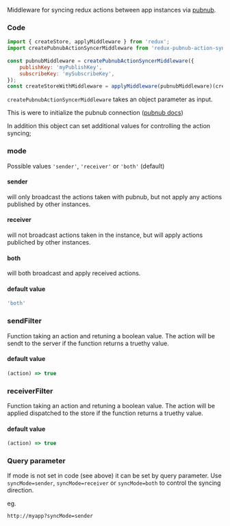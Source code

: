 Middleware for syncing redux actions between app instances via [pubnub](https://www.pubnub.com/).

### Code

```js
import { createStore, applyMiddleware } from 'redux';
import createPubnubActionSyncerMiddleware from 'redux-pubnub-action-sync-middleware';
 
const pubnubMiddleware = createPubnubActionSyncerMiddleware({
    publishKey: 'myPublishKey',
    subscribeKey: 'mySubscribeKey',
});
const createStoreWithMiddleware = applyMiddleware(pubnubMiddleware)(createStore);
```

```createPubnubActionSyncerMiddleware``` takes an object parameter as input.

This is were to initialize the pubnub connection ([pubnub docs](https://www.pubnub.com/docs/javascript/api-reference-sdk-v4#init)) 

In addition this object can set additional values for controlling the action syncing;

### mode
Possible values ```'sender'```, ```'receiver'``` or ```'both'``` (default)

#### sender
will only broadcast the actions taken with pubnub, but not apply any actions published by other instances.

#### receiver
will not broadcast actions taken in the instance, but will apply actions publiched by other instances.

#### both
will both broadcast and apply received actions. 

#### default value
```js
'both'
```

### sendFilter

Function taking an action and retuning a boolean value.
The action will be sendt to the server if the function returns a 
truethy value.

#### default value
```js
(action) => true
```

### receiverFilter

Function taking an action and retuning a boolean value.
The action will be applied dispatched to the store if the function returns a 
truethy value.

#### default value
```js
(action) => true
```

### Query parameter
If mode is not set in code (see above) it can be set by query parameter. Use ```syncMode=sender```, ```syncMode=receiver``` or ```syncMode=both``` to control the syncing direction.

eg. 
```
http://myapp?syncMode=sender
``` 
